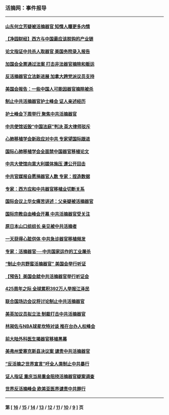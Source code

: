 ### 活摘网：事件报导
---
#### [山东何立芳疑被活摘器官 知情人曝更多内情](../../pages/nf5877/n14047530.md?10190430) 
#### [【净园财经】西方与中国最应该脱钩的产业链](../../pages/nf5877/n14016113.md?10190430) 
#### [论文指证中共杀人取器官 美国务院录入报告](../../pages/nf5877/n13999890.md?10190430) 
#### [加国会全票通过法案 打击非法器官摘除和贩运](../../pages/nf5877/n13884924.md?10190430) 
#### [反活摘器官立法新进展 加拿大跨党派议员支持](../../pages/nf5877/n13876061.md?10190430) 
#### [美国会报告：一些中国人可能因器官摘除被杀](../../pages/nf5877/n13867964.md?10190430) 
#### [制止中共活摘器官护士峰会 证人亲述经历](../../pages/nf5877/n13859007.md?10190430) 
#### [护士峰会下周举行 聚焦中共活摘器官](../../pages/nf5877/n13855418.md?10190430) 
#### [中共使馆诋毁“中国法庭”判决 英大律师驳斥](../../pages/nf5877/n13833945.md?10190430) 
#### [心肺移植学会新政应对中共 专家望国际跟进](../../pages/nf5877/n13829043.md?10190430) 
#### [国际心肺移植学会全面禁中国器官移植论文](../../pages/nf5877/n13827785.md?10190430) 
#### [中共大使馆向意大利媒体施压 遭公开回击](../../pages/nf5877/n13826038.md?10190430) 
#### [中共官媒报自愿捐器官人数 专家：捏造数据](../../pages/nf5877/n13814130.md?10190430) 
#### [专家：西方应和中共器官移植业切断关系](../../pages/nf5877/n13772828.md?10190430) 
#### [国际会议上华女痛苦讲述：父亲疑被活摘器官](../../pages/nf5877/n13771583.md?10190430) 
#### [国际宗教自由峰会开幕 中共活摘器官受关注](../../pages/nf5877/n13769995.md?10190430) 
#### [原日本山口组组长 亲见被中共活摘者](../../pages/nf5877/n13767360.md?10190430) 
#### [一天获得心脏供体 中共急诊器官移植频发](../../pages/nf5877/n13764689.md?10190430) 
#### [专家：活摘器官──中共国家运作的工业屠杀](../../pages/nf5877/n13761178.md?10190430) 
#### [“制止中共野蛮活摘器官” 美国会举行听证](../../pages/nf5877/n13735831.md?10190430) 
#### [【预告】美国会就中共活摘器官举行听证会](../../pages/nf5877/n13732843.md?10190430) 
#### [425周年之际 全球累积392万人举报江泽民](../../pages/nf5877/n13719232.md?10190430) 
#### [联合国场边会议将讨论制止中共活摘器官](../../pages/nf5877/n13656361.md?10190430) 
#### [美英加议员拟立法 制裁打击中共活摘器官](../../pages/nf5877/n13430251.md?10190430) 
#### [林昶佐与NBA球星坎特对谈 推在台办人权峰会](../../pages/nf5877/n13414467.md?10190430) 
#### [前大陆外科医生揭器官移植黑幕](../../pages/nf5877/n13401416.md?10190430) 
#### [美弗州爱塞克斯县决议案 谴责中共活摘器官](../../pages/nf5877/n13320919.md?10190430) 
#### [“反活摘之世界宣言”吁全人类制止中共暴行](../../pages/nf5877/n13259730.md?10190430) 
#### [证人指证 重庆当局重金阻挠活摘器官疑案调查](../../pages/nf5877/n13259127.md?10190430) 
#### [世界反活摘峰会 欧美亚医界谴责中共罪行](../../pages/nf5877/n13253550.md?10190430) 

---
#### 第 [ [16](./16.md?10190430) / [15](./15.md?10190430) / [14](./14.md?10190430) / [13](./13.md?10190430) / [12](./12.md?10190430) / [11](./11.md?10190430) / [10](./10.md?10190430) / [9](./9.md?10190430) ] 页
